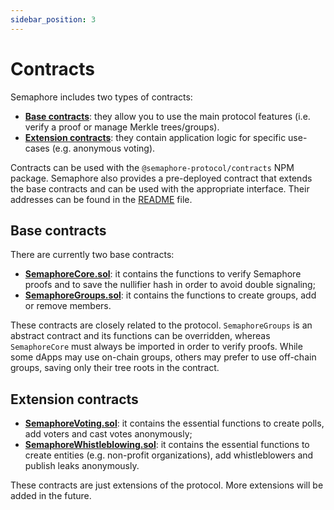 ```yaml
---
sidebar_position: 3
---
```


# Contracts

Semaphore includes two types of contracts:

- [**Base contracts**](https://github.com/semaphore-protocol/semaphore/tree/main/contracts/base): they allow you to use the main protocol features (i.e. verify a proof or manage Merkle trees/groups).
- [**Extension contracts**](https://github.com/semaphore-protocol/semaphore/tree/main/contracts/extensions): they contain application logic for specific use-cases (e.g. anonymous voting).

Contracts can be used with the `@semaphore-protocol/contracts` NPM package. Semaphore also provides a pre-deployed contract that extends the base contracts and can be used with the appropriate interface. Their addresses can be found in the [README](https://github.com/semaphore-protocol/semaphore#deployed-contracts) file.

## Base contracts

There are currently two base contracts:

- [**SemaphoreCore.sol**](https://github.com/semaphore-protocol/semaphore/blob/main/contracts/base/SemaphoreCore.sol): it contains the functions to verify Semaphore proofs and to save the nullifier hash in order to avoid double signaling;
- [**SemaphoreGroups.sol**](https://github.com/semaphore-protocol/semaphore/blob/main/contracts/base/SemaphoreGroups.sol): it contains the functions to create groups, add or remove members.

These contracts are closely related to the protocol. `SemaphoreGroups` is an abstract contract and its functions can be overridden, whereas `SemaphoreCore` must always be imported in order to verify proofs. While some dApps may use on-chain groups, others may prefer to use off-chain groups, saving only their tree roots in the contract.

## Extension contracts

- [**SemaphoreVoting.sol**](https://github.com/semaphore-protocol/semaphore/blob/main/contracts/extensions/SemaphoreVoting.sol): it contains the essential functions to create polls, add voters and cast votes anonymously;
- [**SemaphoreWhistleblowing.sol**](https://github.com/semaphore-protocol/semaphore/blob/main/contracts/extensions/SemaphoreWhistleblowing.sol): it contains the essential functions to create entities (e.g. non-profit organizations), add whistleblowers and publish leaks anonymously.

These contracts are just extensions of the protocol. More extensions will be added in the future.
